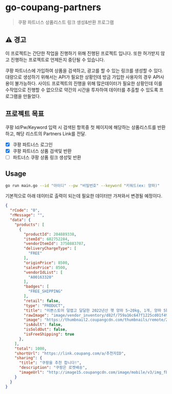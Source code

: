 # go-coupang-partners

> 쿠팡 파트너스 상품리스트 링크 생성&반환 프로그램

## ⚠️ 경고
이 프로젝트는 간단한 작업을 진행하기 위해 진행된 프로젝트 입니다. 또한 허가받지 않고 진행하는 프로젝트로 언제든지 중단될 수 있습니다.

쿠팡 파트너스에 가입하여 상품을 검색하고, 광고를 할 수 있는 링크를 생성할 수 있다.
대량으로 생성하기 위해서는 API가 필요한 상황인데 방금 가입한 사용자의 경우 API사용이 불가능하다.
사이드 프로젝트의 진행을 위해 많은데이터가 필요한 상황인데 이를 수작업으로 진행할 수 없으므로 약간의 시간을 투자하여 데이터를 추출할 수 있도록 프로그램을 만들었다.

## 프로젝트 목표
쿠팡 Id/Pw/Keyword 입력 시 검색된 항목중 첫 페이지에 해당하는 상품리스트를 반환하고, 해당 리스트의 Partners Link를 전달.
- [x] 쿠팡 파트너스 로그인
- [x] 쿠팡 파트너스 상품 검색및 반환
- [ ] 파트너스 쿠팡 상품 링크 생성및 반환

## Usage
```sh
go run main.go --id "아이디" --pw "비밀번호" --keyword "키워드(ex: 양파)"
```
기본적으로 아래 데이터로 출력이 되는데 필요한 데이터만 가져와서 변경될 예정이다.
```json
{
  "rCode": "0",
  "rMessage": "",
  "data": {
    "products": [
      {
        "productId": 204889338,
        "itemId": 602752284,
        "vendorItemId": 3750883707,
        "deliveryChargeType": [
          "FREE"
        ],
        "originPrice": 8500,
        "salesPrice": 8500,
        "vendorIdList": [
          "A00163320"
        ],
        "badges": [
          "FREE_SHIPPING"
        ],
        "retail": false,
        "type": "PRODUCT",
        "title": "미쁜스토어 덜맵고 달달한 2022년산 햇 양파 5~20kg, 1개, 양파 5kg(중/소 장아찌용)",
        "rawImage": "image/vendor_inventory/d82f/759a16c647f1225cd01f49c30d9cbc5067d0c972eb1a75891434f38c0bbc.jpg",
        "image": "https://thumbnail2.coupangcdn.com/thumbnails/remote/212x212ex/image/vendor_inventory/d82f/759a16c647f1225cd01f49c30d9cbc5067d0c972eb1a75891434f38c0bbc.jpg",
        "isAdult": false,
        "isSoldOut": false,
        "isFreeShipping": true
      },
    ],
    "total": 1000,
    "shortUrl": "https://link.coupang.com/a/추천자ID",
    "sharing": {
      "title": "쿠팡을 추천 합니다!",
      "description": "쿠팡은 로켓배송",
      "imageUrl": "http://image15.coupangcdn.com/image/mobile/v3/img_fb_like.png"
    }
  }
}
```
